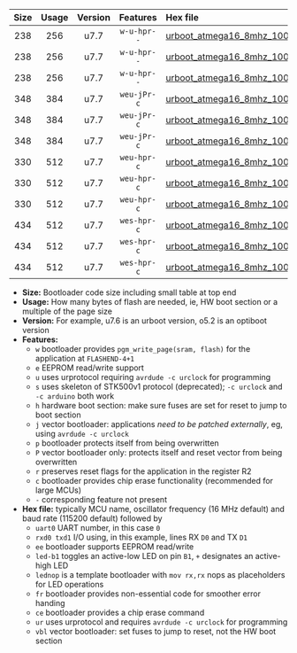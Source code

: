 |Size|Usage|Version|Features|Hex file|
|:-:|:-:|:-:|:-:|:--|
|238|256|u7.7|`w-u-hpr--`|[urboot_atmega16_8mhz_1000000bps_uart0_rxd0_txd1_led+b0_fr_ur.hex](https://raw.githubusercontent.com/stefanrueger/urboot.hex/main/mcus/atmega16/fcpu_8mhz/1000000_bps/urboot_atmega16_8mhz_1000000bps_uart0_rxd0_txd1_led+b0_fr_ur.hex)|
|238|256|u7.7|`w-u-hpr--`|[urboot_atmega16_8mhz_1000000bps_uart0_rxd0_txd1_led+b7_fr_ur.hex](https://raw.githubusercontent.com/stefanrueger/urboot.hex/main/mcus/atmega16/fcpu_8mhz/1000000_bps/urboot_atmega16_8mhz_1000000bps_uart0_rxd0_txd1_led+b7_fr_ur.hex)|
|238|256|u7.7|`w-u-hpr--`|[urboot_atmega16_8mhz_1000000bps_uart0_rxd0_txd1_lednop_fr_ur.hex](https://raw.githubusercontent.com/stefanrueger/urboot.hex/main/mcus/atmega16/fcpu_8mhz/1000000_bps/urboot_atmega16_8mhz_1000000bps_uart0_rxd0_txd1_lednop_fr_ur.hex)|
|348|384|u7.7|`weu-jPr-c`|[urboot_atmega16_8mhz_1000000bps_uart0_rxd0_txd1_ee_led+b0_fr_ce_ur_vbl.hex](https://raw.githubusercontent.com/stefanrueger/urboot.hex/main/mcus/atmega16/fcpu_8mhz/1000000_bps/urboot_atmega16_8mhz_1000000bps_uart0_rxd0_txd1_ee_led+b0_fr_ce_ur_vbl.hex)|
|348|384|u7.7|`weu-jPr-c`|[urboot_atmega16_8mhz_1000000bps_uart0_rxd0_txd1_ee_led+b7_fr_ce_ur_vbl.hex](https://raw.githubusercontent.com/stefanrueger/urboot.hex/main/mcus/atmega16/fcpu_8mhz/1000000_bps/urboot_atmega16_8mhz_1000000bps_uart0_rxd0_txd1_ee_led+b7_fr_ce_ur_vbl.hex)|
|348|384|u7.7|`weu-jPr-c`|[urboot_atmega16_8mhz_1000000bps_uart0_rxd0_txd1_ee_lednop_fr_ce_ur_vbl.hex](https://raw.githubusercontent.com/stefanrueger/urboot.hex/main/mcus/atmega16/fcpu_8mhz/1000000_bps/urboot_atmega16_8mhz_1000000bps_uart0_rxd0_txd1_ee_lednop_fr_ce_ur_vbl.hex)|
|330|512|u7.7|`weu-hpr-c`|[urboot_atmega16_8mhz_1000000bps_uart0_rxd0_txd1_ee_led+b0_fr_ce_ur.hex](https://raw.githubusercontent.com/stefanrueger/urboot.hex/main/mcus/atmega16/fcpu_8mhz/1000000_bps/urboot_atmega16_8mhz_1000000bps_uart0_rxd0_txd1_ee_led+b0_fr_ce_ur.hex)|
|330|512|u7.7|`weu-hpr-c`|[urboot_atmega16_8mhz_1000000bps_uart0_rxd0_txd1_ee_led+b7_fr_ce_ur.hex](https://raw.githubusercontent.com/stefanrueger/urboot.hex/main/mcus/atmega16/fcpu_8mhz/1000000_bps/urboot_atmega16_8mhz_1000000bps_uart0_rxd0_txd1_ee_led+b7_fr_ce_ur.hex)|
|330|512|u7.7|`weu-hpr-c`|[urboot_atmega16_8mhz_1000000bps_uart0_rxd0_txd1_ee_lednop_fr_ce_ur.hex](https://raw.githubusercontent.com/stefanrueger/urboot.hex/main/mcus/atmega16/fcpu_8mhz/1000000_bps/urboot_atmega16_8mhz_1000000bps_uart0_rxd0_txd1_ee_lednop_fr_ce_ur.hex)|
|434|512|u7.7|`wes-hpr-c`|[urboot_atmega16_8mhz_1000000bps_uart0_rxd0_txd1_ee_led+b0_fr_ce.hex](https://raw.githubusercontent.com/stefanrueger/urboot.hex/main/mcus/atmega16/fcpu_8mhz/1000000_bps/urboot_atmega16_8mhz_1000000bps_uart0_rxd0_txd1_ee_led+b0_fr_ce.hex)|
|434|512|u7.7|`wes-hpr-c`|[urboot_atmega16_8mhz_1000000bps_uart0_rxd0_txd1_ee_led+b7_fr_ce.hex](https://raw.githubusercontent.com/stefanrueger/urboot.hex/main/mcus/atmega16/fcpu_8mhz/1000000_bps/urboot_atmega16_8mhz_1000000bps_uart0_rxd0_txd1_ee_led+b7_fr_ce.hex)|
|434|512|u7.7|`wes-hpr-c`|[urboot_atmega16_8mhz_1000000bps_uart0_rxd0_txd1_ee_lednop_fr_ce.hex](https://raw.githubusercontent.com/stefanrueger/urboot.hex/main/mcus/atmega16/fcpu_8mhz/1000000_bps/urboot_atmega16_8mhz_1000000bps_uart0_rxd0_txd1_ee_lednop_fr_ce.hex)|

- **Size:** Bootloader code size including small table at top end
- **Usage:** How many bytes of flash are needed, ie, HW boot section or a multiple of the page size
- **Version:** For example, u7.6 is an urboot version, o5.2 is an optiboot version
- **Features:**
  + `w` bootloader provides `pgm_write_page(sram, flash)` for the application at `FLASHEND-4+1`
  + `e` EEPROM read/write support
  + `u` uses urprotocol requiring `avrdude -c urclock` for programming
  + `s` uses skeleton of STK500v1 protocol (deprecated); `-c urclock` and `-c arduino` both work
  + `h` hardware boot section: make sure fuses are set for reset to jump to boot section
  + `j` vector bootloader: applications *need to be patched externally*, eg, using `avrdude -c urclock`
  + `p` bootloader protects itself from being overwritten
  + `P` vector bootloader only: protects itself and reset vector from being overwritten
  + `r` preserves reset flags for the application in the register R2
  + `c` bootloader provides chip erase functionality (recommended for large MCUs)
  + `-` corresponding feature not present
- **Hex file:** typically MCU name, oscillator frequency (16 MHz default) and baud rate (115200 default) followed by
  + `uart0` UART number, in this case `0`
  + `rxd0 txd1` I/O using, in this example, lines RX `D0` and TX `D1`
  + `ee` bootloader supports EEPROM read/write
  + `led-b1` toggles an active-low LED on pin `B1`, `+` designates an active-high LED
  + `lednop` is a template bootloader with `mov rx,rx` nops as placeholders for LED operations
  + `fr` bootloader provides non-essential code for smoother error handing
  + `ce` bootloader provides a chip erase command
  + `ur` uses urprotocol and requires `avrdude -c urclock` for programming
  + `vbl` vector bootloader: set fuses to jump to reset, not the HW boot section
